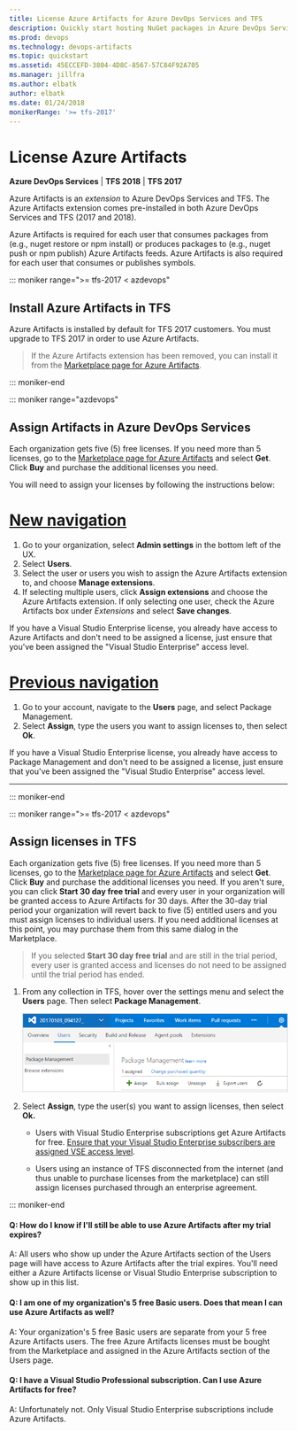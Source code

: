 ```yaml
---
title: License Azure Artifacts for Azure DevOps Services and TFS
description: Quickly start hosting NuGet packages in Azure DevOps Services or Team Foundation Server
ms.prod: devops
ms.technology: devops-artifacts
ms.topic: quickstart
ms.assetid: 45ECCEFD-3804-4D8C-8567-57C84F92A705
ms.manager: jillfra
ms.author: elbatk
author: elbatk
ms.date: 01/24/2018
monikerRange: '>= tfs-2017'
---
```


# License Azure Artifacts

**Azure DevOps Services** | **TFS 2018** | **TFS 2017**

Azure Artifacts is an *extension* to Azure DevOps Services and TFS. The Azure Artifacts extension comes pre-installed in both Azure DevOps Services and TFS (2017 and 2018).

Azure Artifacts is required for each user that consumes packages from (e.g., nuget restore or npm install) or produces packages to (e.g., nuget push or npm publish) Azure Artifacts feeds. Azure Artifacts is also required for each user that consumes or publishes symbols.

::: moniker range=">= tfs-2017 < azdevops" 

## Install Azure Artifacts in TFS

Azure Artifacts is installed by default for TFS 2017 customers.  You must upgrade to TFS 2017 in order to use Azure Artifacts.

> If the Azure Artifacts extension has been removed, you can install it from the [Marketplace page for Azure Artifacts](https://marketplace.visualstudio.com/items?itemName=ms.feed).

::: moniker-end

::: moniker range="azdevops" 

## Assign Artifacts in Azure DevOps Services

Each organization gets five (5) free licenses. If you need more than 5 licenses, go to the [Marketplace page for Azure Artifacts](https://marketplace.visualstudio.com/items?itemName=ms.feed) and select **Get**. Click **Buy** and purchase the additional licenses you need.  

You will need to assign your licenses by following the instructions below:

# [New navigation](#tab/new-nav)

1. Go to your organization, select **Admin settings** in the bottom left of the UX.
2. Select **Users**.
3. Select the user or users you wish to assign the Azure Artifacts extension to, and choose **Manage extensions**.
4. If selecting multiple users, click **Assign extensions** and choose the Azure Artifacts extension. If only selecting one user, check the Azure Artifacts box under _Extensions_ and select **Save changes**.

If you have a Visual Studio Enterprise license, you already have access to Azure Artifacts and don't need to be assigned a license, just ensure that you've been assigned the "Visual Studio Enterprise" access level.

# [Previous navigation](#tab/previous-nav)

1. Go to your account, navigate to the **Users** page, and select Package Management.
2. Select **Assign**, type the users you want to assign licenses to, then select **Ok**.

If you have a Visual Studio Enterprise license, you already have access to Package Management and don't need to be assigned a license, just ensure that you've been assigned the "Visual Studio Enterprise" access level.

---

::: moniker-end

::: moniker range=">= tfs-2017 < azdevops" 

## Assign licenses in TFS

Each organization gets five (5) free licenses. If you need more than 5 licenses, go to the [Marketplace page for Azure Artifacts](https://marketplace.visualstudio.com/items?itemName=ms.feed) and select **Get**. Click **Buy** and purchase the additional licenses you need.  If you aren't sure, you can click **Start 30 day free trial** and every user in your organization will be granted access to Azure Artifacts for 30 days.  After the 30-day trial period your organization will revert back to five (5) entitled users and you must assign licenses to individual users.  If you need additional licenses at this point, you may purchase them from this same dialog in the Marketplace.

> If you selected **Start 30 day free trial** and are still in the trial period, every user is granted access and licenses do not need to be assigned until the trial period has ended. 

1. From any collection in TFS, hover over the settings menu and select the **Users** page. Then select **Package Management**.

   ![Users page in TFS](_img/users-hub-tfs.png)

1. Select **Assign**, type the user(s) you want to assign licenses, then select **Ok.**

   * Users with Visual Studio Enterprise subscriptions get Azure Artifacts for free.  [Ensure that your Visual Studio Enterprise subscribers are assigned VSE access level](../organizations/security/change-access-levels.md).

   * Users using an instance of TFS disconnected from the internet (and thus unable to purchase licenses from the marketplace) can still assign licenses purchased through an enterprise agreement.

::: moniker-end

<!-- BEGINSECTION class="md-qanda" -->

#### Q: How do I know if I'll still be able to use Azure Artifacts after my trial expires?

A:  All users who show up under the Azure Artifacts section of the Users page will have access to Azure Artifacts after the trial expires. 
You'll need either a Azure Artifacts license or Visual Studio Enterprise subscription to show up in this list.  

#### Q:  I am one of my organization's 5 free Basic users. Does that mean I can use Azure Artifacts as well?

A:  Your organization's 5 free Basic users are separate from your 5 free Azure Artifacts users. 
The free Azure Artifacts licenses must be bought from the Marketplace and assigned in the Azure Artifacts section of the Users page.

#### Q: I have a Visual Studio Professional subscription. Can I use Azure Artifacts for free?

A: Unfortunately not. Only Visual Studio Enterprise subscriptions include Azure Artifacts.

<!-- ENDSECTION -->
